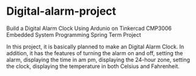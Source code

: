 # Digital-alarm-project
Build a Digital Alarm Clock Using Ardunio on Tinkercad CMP3006 Embedded System Programming Spring Term Project

In this project, it is basically planned to make an Digital Alarm Clock. In 
addition, it has the features of turning the alarm on and off, setting the alarm, 
displaying the time in am pm, displaying the 24-hour zone, setting the clock, 
displaying the temperature in both Celsius and Fahrenheit.
